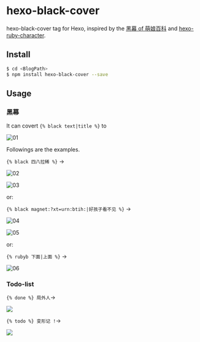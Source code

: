 # hexo-black-cover

hexo-black-cover tag for Hexo, inspired by the [黑幕 of 萌娘百科](https://zh.moegirl.org/Template:黑幕) and [hexo-ruby-character](https://github.com/JamesPan/hexo-ruby-character).

## Install

```bash
$ cd <BlogPath>
$ npm install hexo-black-cover --save
```

## Usage

### 黑幕

It can covert `{% black text|title %}` to  

 ![01](https://github.com/MaoKwen/imagines/blob/master/hexo-black-cover/01.png?raw=true) 

Followings are the examples.

`{% black 四八拉稀 %}` →

 ![02](https://github.com/MaoKwen/imagines/blob/master/hexo-black-cover/02.png?raw=true)

 ![03](https://github.com/MaoKwen/imagines/blob/master/hexo-black-cover/03.png?raw=true)

or:

`{% black magnet:?xt=urn:btih:|好孩子看不见 %}` →

 ![04](https://github.com/MaoKwen/imagines/blob/master/hexo-black-cover/04.png?raw=true) 

![05](https://github.com/MaoKwen/imagines/blob/master/hexo-black-cover/05.png?raw=true)

or:

`{% rubyb 下面|上面 %}` →

 ![06](https://github.com/MaoKwen/imagines/blob/master/hexo-black-cover/06.png?raw=true)

### Todo-list

`{% done %} 局外人`→

![](https://github.com/MaoKwen/imagines/blob/master/hexo-black-cover/07.png)

`{% todo %} 变形记 !`→

![](https://github.com/MaoKwen/imagines/blob/master/hexo-black-cover/08.png)
